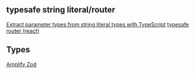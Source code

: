 ## typesafe string literal/router
[Extract parameter types from string literal types with TypeScript](https://lihautan.com/extract-parameters-type-from-string-literal-types-with-typescript)
[typesafe router (react)](https://speakerdeck.com/zoontek/advanced-typescript-how-we-made-our-router-typesafe)

## Types
[Amplify Zod](https://github.com/alii/azs)
